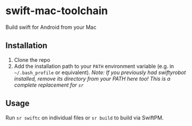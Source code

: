 # swift-mac-toolchain
Build swift for Android from your Mac

## Installation

1. Clone the repo
2. Add the installation path to your `PATH` environment variable (e.g. in `~/.bash_profile` or equivalent). *Note: If you previously had swiftyrobot installed, remove its directory from your PATH here too! This is a complete replacement for `sr`*

## Usage

Run `sr swiftc` on individual files or `sr build` to build via SwiftPM.
